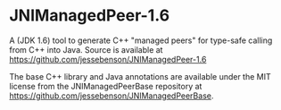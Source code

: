 JNIManagedPeer-1.6
==================

A (JDK 1.6) tool to generate C++ "managed peers" for type-safe calling from C++ into Java. Source is available
at https://github.com/jessebenson/JNIManagedPeer-1.6

The base C++ library and Java annotations are available under the MIT license from the JNIManagedPeerBase repository
at https://github.com/jessebenson/JNIManagedPeerBase.
